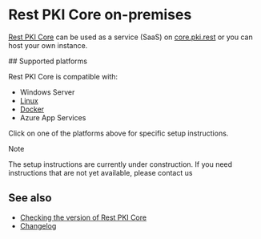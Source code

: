 ﻿# Rest PKI Core on-premises

[Rest PKI Core](../index.md) can be used as a service (SaaS) on [core.pki.rest](https://core.pki.rest/) or you can host your own instance.

<a name="platforms" />
## Supported platforms

Rest PKI Core is compatible with:

* Windows Server
* [Linux](linux/index.md)
* [Docker](docker.md)
* Azure App Services

Click on one of the platforms above for specific setup instructions.

> [!NOTE]
> The setup instructions are currently under construction. If you need instructions that are not yet available, please contact us

## See also

* [Checking the version of Rest PKI Core](check-version.md)
* [Changelog](../changelog.md)
